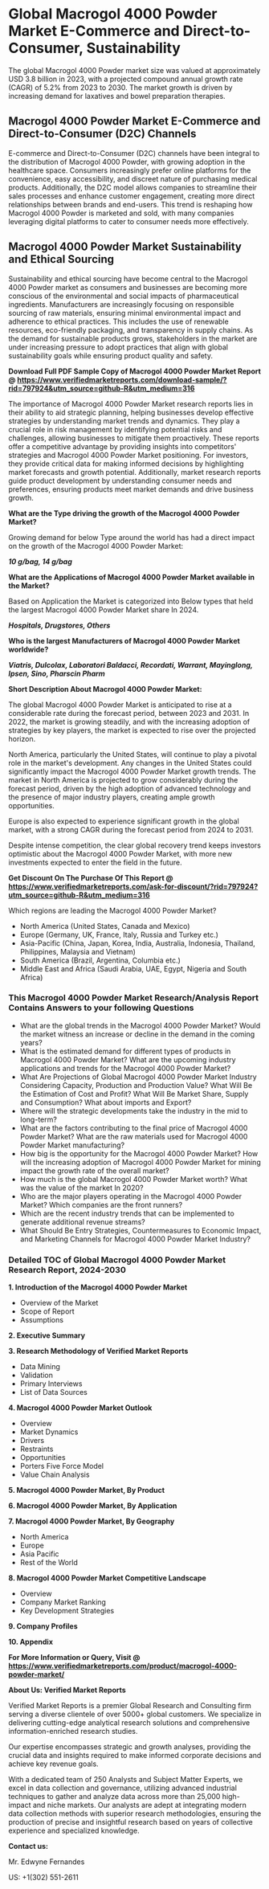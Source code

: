 <h1>Global Macrogol 4000 Powder Market E-Commerce and Direct-to-Consumer, Sustainability</h1><p class=""><p>The global Macrogol 4000 Powder market size was valued at approximately USD 3.8 billion in 2023, with a projected compound annual growth rate (CAGR) of 5.2% from 2023 to 2030. The market growth is driven by increasing demand for laxatives and bowel preparation therapies.</p><h2>Macrogol 4000 Powder Market E-Commerce and Direct-to-Consumer (D2C) Channels</h2><p>E-commerce and Direct-to-Consumer (D2C) channels have been integral to the distribution of Macrogol 4000 Powder, with growing adoption in the healthcare space. Consumers increasingly prefer online platforms for the convenience, easy accessibility, and discreet nature of purchasing medical products. Additionally, the D2C model allows companies to streamline their sales processes and enhance customer engagement, creating more direct relationships between brands and end-users. This trend is reshaping how Macrogol 4000 Powder is marketed and sold, with many companies leveraging digital platforms to cater to consumer needs more effectively.</p><h2>Macrogol 4000 Powder Market Sustainability and Ethical Sourcing</h2><p>Sustainability and ethical sourcing have become central to the Macrogol 4000 Powder market as consumers and businesses are becoming more conscious of the environmental and social impacts of pharmaceutical ingredients. Manufacturers are increasingly focusing on responsible sourcing of raw materials, ensuring minimal environmental impact and adherence to ethical practices. This includes the use of renewable resources, eco-friendly packaging, and transparency in supply chains. As the demand for sustainable products grows, stakeholders in the market are under increasing pressure to adopt practices that align with global sustainability goals while ensuring product quality and safety.</p></p><p class=""><strong>Download Full PDF Sample Copy of Macrogol 4000 Powder Market Report @ <a href="https://www.verifiedmarketreports.com/download-sample/?rid=797924&utm_source=github-R&utm_medium=316" target="_blank">https://www.verifiedmarketreports.com/download-sample/?rid=797924&utm_source=github-R&utm_medium=316</a></strong></p><p>The importance of&nbsp;Macrogol 4000 Powder Market research reports lies in their ability to aid strategic planning, helping businesses develop effective strategies by understanding market trends and dynamics. They play a crucial role in risk management by identifying potential risks and challenges, allowing businesses to mitigate them proactively. These reports offer a competitive advantage by providing insights into competitors' strategies and Macrogol 4000 Powder Market positioning. For investors, they provide critical data for making informed decisions by highlighting market forecasts and growth potential. Additionally, market research reports guide product development by understanding consumer needs and preferences, ensuring products meet market demands and drive business growth.</p><p><strong>What are the&nbsp;Type driving the growth of the Macrogol 4000 Powder Market?</strong></p><p id="" class="">Growing demand for below Type around the world has had a direct impact on the growth of the Macrogol 4000 Powder Market:</p><p class=""><em><strong>10 g/bag, 14 g/bag</strong></em></p><p class=""><strong>What are the&nbsp;Applications&nbsp;of Macrogol 4000 Powder Market available in the Market?</strong></p><p id="" class="">Based on Application the Market is categorized into Below types that held the largest Macrogol 4000 Powder Market share In 2024.</p><p class=""><em><strong>Hospitals, Drugstores, Others</strong></em></p><p class=""><strong>Who is the largest Manufacturers of Macrogol 4000 Powder Market worldwide?</strong></p><p><em><strong>Viatris, Dulcolax, Laboratori Baldacci, Recordati, Warrant, Mayinglong, Ipsen, Sino, Pharscin Pharm</strong></em></p><p id="" class=""><strong>Short Description About Macrogol 4000 Powder Market:</strong></p><p>The global Macrogol 4000 Powder Market is anticipated to rise at a considerable rate during the forecast period, between 2023 and 2031. In 2022, the market is growing steadily, and with the increasing adoption of strategies by key players, the market is expected to rise over the projected horizon.</p><p>North America, particularly the United States, will continue to play a pivotal role in the market's development. Any changes in the United States could significantly impact the Macrogol 4000 Powder Market growth trends. The market in North America is projected to grow considerably during the forecast period, driven by the high adoption of advanced technology and the presence of major industry players, creating ample growth opportunities.</p><p>Europe is also expected to experience significant growth in the global market, with a strong CAGR during the forecast period from 2024 to 2031.</p><p>Despite intense competition, the clear global recovery trend keeps investors optimistic about the Macrogol 4000 Powder Market, with more new investments expected to enter the field in the future.</p><p id="" class=""><strong>Get Discount On The Purchase Of This Report @ <a href="https://www.verifiedmarketreports.com/ask-for-discount/?rid=797924?utm_source=github-R&utm_medium=316" target="_blank">https://www.verifiedmarketreports.com/ask-for-discount/?rid=797924?utm_source=github-R&utm_medium=316</a></strong></p><p class="">Which regions are leading the Macrogol 4000 Powder Market?</p><ul><li>North America (United States, Canada and Mexico)</li><li>Europe (Germany, UK, France, Italy, Russia and Turkey etc.)</li><li>Asia-Pacific (China, Japan, Korea, India, Australia, Indonesia, Thailand, Philippines, Malaysia and Vietnam)</li><li>South America (Brazil, Argentina, Columbia etc.)</li><li>Middle East and Africa (Saudi Arabia, UAE, Egypt, Nigeria and South Africa)</li></ul><h3 id="" class="">This Macrogol 4000 Powder Market Research/Analysis Report Contains Answers to your following Questions</h3><ul><li>What are the global trends in the Macrogol 4000 Powder Market? Would the market witness an increase or decline in the demand in the coming years?</li><li>What is the estimated demand for different types of products in Macrogol 4000 Powder Market? What are the upcoming industry applications and trends for the Macrogol 4000 Powder Market?</li><li>What Are Projections of Global Macrogol 4000 Powder Market Industry Considering Capacity, Production and Production Value? What Will Be the Estimation of Cost and Profit? What Will Be Market Share, Supply and Consumption? What about imports and Export?</li><li>Where will the strategic developments take the industry in the mid to long-term?</li><li>What are the factors contributing to the final price of Macrogol 4000 Powder Market? What are the raw materials used for Macrogol 4000 Powder Market manufacturing?</li><li>How big is the opportunity for the Macrogol 4000 Powder Market? How will the increasing adoption of Macrogol 4000 Powder Market for mining impact the growth rate of the overall market?</li><li>How much is the global Macrogol 4000 Powder Market worth? What was the value of the market In 2020?</li><li>Who are the major players operating in the Macrogol 4000 Powder Market? Which companies are the front runners?</li><li>Which are the recent industry trends that can be implemented to generate additional revenue streams?</li><li>What Should Be Entry Strategies, Countermeasures to Economic Impact, and Marketing Channels for Macrogol 4000 Powder Market Industry?</li></ul><h3 id="" class="">Detailed TOC of Global Macrogol 4000 Powder Market Research Report, 2024-2030</h3><p id="" class=""><strong>1. Introduction of the Macrogol 4000 Powder Market</strong></p><ul><li>Overview of the Market</li><li>Scope of Report</li><li>Assumptions</li></ul><p id="" class=""><strong>2. Executive Summary</strong></p><p id="" class=""><strong>3. Research Methodology of Verified Market Reports</strong></p><ul><li>Data Mining</li><li>Validation</li><li>Primary Interviews</li><li>List of Data Sources</li></ul><p id="" class=""><strong>4. Macrogol 4000 Powder Market Outlook</strong></p><ul><li>Overview</li><li>Market Dynamics</li><li>Drivers</li><li>Restraints</li><li>Opportunities</li><li>Porters Five Force Model</li><li>Value Chain Analysis</li></ul><p id="" class=""><strong>5. Macrogol 4000 Powder Market, By Product</strong></p><p id="" class=""><strong>6. Macrogol 4000 Powder Market, By Application</strong></p><p id="" class=""><strong>7. Macrogol 4000 Powder Market, By Geography</strong></p><ul><li>North America</li><li>Europe</li><li>Asia Pacific</li><li>Rest of the World</li></ul><p id="" class=""><strong>8. Macrogol 4000 Powder Market Competitive Landscape</strong></p><ul><li>Overview</li><li>Company Market Ranking</li><li>Key Development Strategies</li></ul><p id="" class=""><strong>9. Company Profiles</strong></p><p id="" class=""><strong>10. Appendix</strong></p><p id="" class=""><strong>For More Information or Query, Visit @ <a href="https://www.verifiedmarketreports.com/product/macrogol-4000-powder-market/" target="_blank">https://www.verifiedmarketreports.com/product/macrogol-4000-powder-market/</a></strong></p><p id="" class=""><strong>About Us: Verified Market Reports</strong></p><p id="" class="">Verified Market Reports is a premier Global Research and Consulting firm serving a diverse clientele of over 5000+ global customers. We specialize in delivering cutting-edge analytical research solutions and comprehensive information-enriched research studies.</p><p id="" class="">Our expertise encompasses strategic and growth analyses, providing the crucial data and insights required to make informed corporate decisions and achieve key revenue goals.</p><p id="" class="">With a dedicated team of 250 Analysts and Subject Matter Experts, we excel in data collection and governance, utilizing advanced industrial techniques to gather and analyze data across more than 25,000 high-impact and niche markets. Our analysts are adept at integrating modern data collection methods with superior research methodologies, ensuring the production of precise and insightful research based on years of collective experience and specialized knowledge.</p><p id="" class=""><strong>Contact us:</strong></p><p id="" class="">Mr. Edwyne Fernandes</p><p id="" class="">US: +1(302) 551-2611</p>